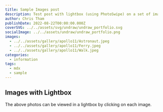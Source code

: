 ```yaml
---
title: Sample Images post
description: Test post with lightbox (using PhotoSwipe) on a set of images
author: Chris Tham
publishDate: 2022-08-22T00:00:00.000Z
coverSVG: ../../assets/svg/undraw/undraw_portfolio.svg
socialImage: ../../assets/undraw/undraw_portfolio.png
images:
  - ../../assets/gallery/apollo11/Astronaut.jpeg
  - ../../assets/gallery/apollo11/Ferry.jpeg
  - ../../assets/gallery/apollo11/Walk.jpeg
categories:
  - information
tags:
  - mdx
  - sample
---  
```


## Images with Lightbox

The above photos can be viewed in a lightbox by clicking on each image.
